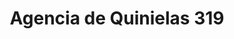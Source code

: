 ---
title: "Agencia de Quinielas 319"
url: /salto-encantado/agencia-de-quinielas-319/
shop: lotería
---